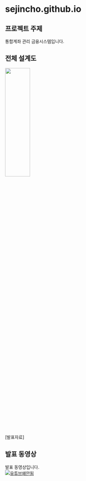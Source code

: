 # sejincho.github.io
## 프로젝트 주제
통합계좌 관리 금융시스템입니다. <br>
## 전체 설계도<br>
<img src="https://taegon.kim/wp-content/uploads/2018/05/image-5.png" width="40%" height="30%" /><br>

[발표자료]

## 발표 동영상 <br>
발표 동영상입니다. <br>
[![유튜브왜안됨](https://user-images.githubusercontent.com/62641010/109755481-6da58700-7c29-11eb-9d1c-1209db5c95e0.png)](https://www.youtube.com/watch?v=MrIk6JNkHz4)


